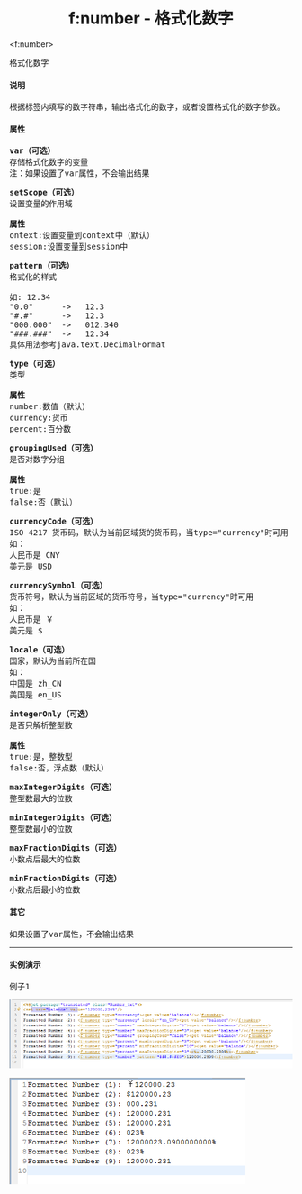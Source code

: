 # <div align="center">f:number - 格式化数字</div> #

&lt;f:number&gt;
<pre>
格式化数字
</pre>

#### 说明 ####

<pre>
根据标签内填写的数字符串，输出格式化的数字，或者设置格式化的数字参数。
</pre>

#### 属性 ####

<pre>
<b>var（可选）</b>
存储格式化数字的变量
注：如果设置了var属性，不会输出结果
</pre>

<pre>
<b>setScope（可选）</b>
设置变量的作用域

<b>属性</b>
ontext:设置变量到context中（默认）
session:设置变量到session中
</pre>

<pre>
<b>pattern（可选）</b>
格式化的样式

如: 12.34
"0.0"      ->   12.3      
"#.#"      ->   12.3
"000.000"  ->   012.340
"###.###"  ->   12.34 
具体用法参考java.text.DecimalFormat
</pre>

<pre>
<b>type（可选）</b>
类型

<b>属性</b>
number:数值（默认）
currency:货币
percent:百分数
</pre>

<pre>
<b>groupingUsed（可选）</b>
是否对数字分组

<b>属性</b>
true:是
false:否（默认）
</pre>

<pre>
<b>currencyCode（可选）</b>
ISO 4217 货币码，默认为当前区域货的货币码，当type="currency"时可用
如：
人民币是 CNY
美元是 USD
</pre>

<pre>
<b>currencySymbol（可选）</b>
货币符号，默认为当前区域的货币符号，当type="currency"时可用
如：
人民币是 ￥
美元是 $
</pre>

<pre>
<b>locale（可选）</b>
国家，默认为当前所在国
如：
中国是 zh_CN
美国是 en_US
</pre>

<pre>
<b>integerOnly（可选）</b>
是否只解析整型数

<b>属性</b>
true:是，整数型
false:否，浮点数（默认）
</pre>

<pre>
<b>maxIntegerDigits（可选）</b>
整型数最大的位数
</pre>

<pre>
<b>minIntegerDigits（可选）</b>
整型数最小的位数
</pre>

<pre>
<b>maxFractionDigits（可选）</b>
小数点后最大的位数
</pre>

<pre>
<b>minFractionDigits（可选）</b>
小数点后最小的位数
</pre>

#### 其它 ####

<pre>
如果设置了var属性，不会输出结果
</pre>

----------

#### 实例演示 ####

<pre>
例子1
</pre>

![](image/f_number_tag_template1.png)

![](image/f_number_result1.png)